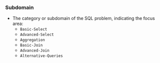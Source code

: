 ### Subdomain
- The category or subdomain of the SQL problem, indicating the focus area:
  - `Basic-Select`
  - `Advanced-Select`
  - `Aggregation`
  - `Basic-Join`
  - `Advanced-Join`
  - `Alternative-Queries`